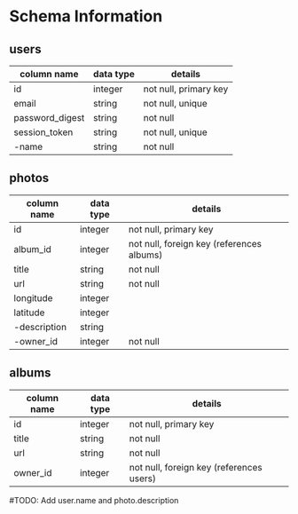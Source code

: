 # Schema Information

## users
column name     | data type | details
----------------|-----------|-----------------------
id              | integer   | not null, primary key
email           | string    | not null, unique
password_digest | string    | not null
session_token   | string    | not null, unique
-name           | string    | not null

## photos
column name | data type | details
------------|-----------|-----------------------
id          | integer   | not null, primary key
album_id    | integer   | not null, foreign key (references albums)
title       | string    | not null
url         | string    | not null
longitude   | integer   |
latitude    | integer   |
-description| string    |
-owner_id   | integer   | not null

## albums
column name | data type | details
------------|-----------|-----------------------
id          | integer   | not null, primary key
title       | string    | not null
url         | string    | not null
owner_id    | integer   | not null, foreign key (references users)

#TODO: Add user.name and photo.description
